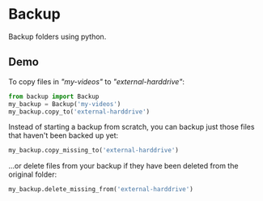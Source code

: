# Backup

Backup folders using python.

## Demo

To copy files in *"my-videos"* to *"external-harddrive"*:

```python
from backup import Backup
my_backup = Backup('my-videos')
my_backup.copy_to('external-harddrive')
```

Instead of starting a backup from scratch, you can backup just those files that
haven't been backed up yet:

```python
my_backup.copy_missing_to('external-harddrive')
```

...or delete files from your backup if they have been deleted from the original
folder:

```python
my_backup.delete_missing_from('external-harddrive')
```
